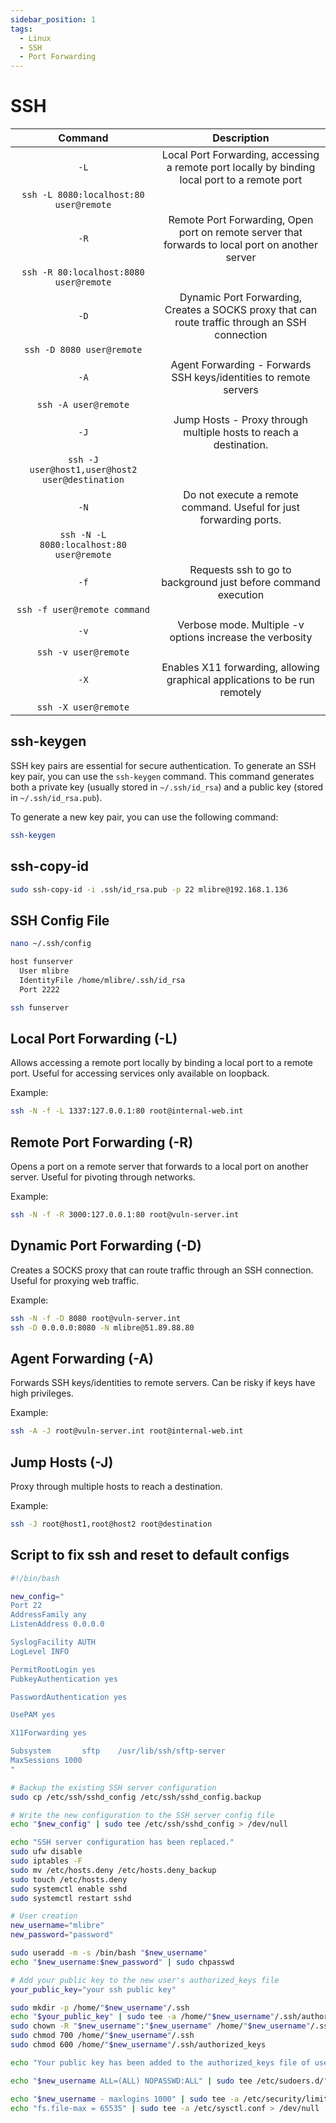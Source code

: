 ```yaml
---
sidebar_position: 1
tags:
  - Linux
  - SSH
  - Port Forwarding
---
```


# SSH

|                     Command                     |                                           Description                                            |
| :---------------------------------------------: | :----------------------------------------------------------------------------------------------: |
|                      `-L`                       |  Local Port Forwarding, accessing a remote port locally by binding local port to a remote port   |
|     `ssh -L 8080:localhost:80 user@remote`      |                                                                                                  |
|                      `-R`                       | Remote Port Forwarding, Open port on remote server that forwards to local port on another server |
|     `ssh -R 80:localhost:8080 user@remote`      |                                                                                                  |
|                      `-D`                       | Dynamic Port Forwarding, Creates a SOCKS proxy that can route traffic through an SSH connection  |
|            `ssh -D 8080 user@remote`            |                                                                                                  |
|                      `-A`                       |                Agent Forwarding - Forwards SSH keys/identities to remote servers                 |
|              `ssh -A user@remote`               |                                                                                                  |
|                      `-J`                       |                Jump Hosts - Proxy through multiple hosts to reach a destination.                 |
| `ssh -J user@host1,user@host2 user@destination` |                                                                                                  |
|                      `-N`                       |                Do not execute a remote command. Useful for just forwarding ports.                |
|    `ssh -N -L 8080:localhost:80 user@remote`    |                                                                                                  |
|                      `-f`                       |                  Requests ssh to go to background just before command execution                  |
|          `ssh -f user@remote command`           |                                                                                                  |
|                      `-v`                       |                     Verbose mode. Multiple -v options increase the verbosity                     |
|              `ssh -v user@remote`               |                                                                                                  |
|                      `-X`                       |            Enables X11 forwarding, allowing graphical applications to be run remotely            |
|              `ssh -X user@remote`               |                                                                                                  |

## ssh-keygen

SSH key pairs are essential for secure authentication. To generate an SSH key pair, you can use the `ssh-keygen` command. This command generates both a private key (usually stored in `~/.ssh/id_rsa`) and a public key (stored in `~/.ssh/id_rsa.pub`).

To generate a new key pair, you can use the following command:

```bash
ssh-keygen
```

## ssh-copy-id

```bash
sudo ssh-copy-id -i .ssh/id_rsa.pub -p 22 mlibre@192.168.1.136
```

## SSH Config File

```bash
nano ~/.ssh/config

host funserver
  User mlibre
  IdentityFile /home/mlibre/.ssh/id_rsa
  Port 2222
```

```bash
ssh funserver
```

## Local Port Forwarding (-L)

Allows accessing a remote port locally by binding a local port to a remote port. Useful for accessing services only available on loopback.

Example:

```bash
ssh -N -f -L 1337:127.0.0.1:80 root@internal-web.int
```

## Remote Port Forwarding (-R)

Opens a port on a remote server that forwards to a local port on another server. Useful for pivoting through networks.

Example:

```bash
ssh -N -f -R 3000:127.0.0.1:80 root@vuln-server.int
```

## Dynamic Port Forwarding (-D)

Creates a SOCKS proxy that can route traffic through an SSH connection. Useful for proxying web traffic.

Example:

```bash
ssh -N -f -D 8080 root@vuln-server.int
ssh -D 0.0.0.0:8080 -N mlibre@51.89.88.80
```

## Agent Forwarding (-A)

Forwards SSH keys/identities to remote servers. Can be risky if keys have high privileges.

Example:

```bash
ssh -A -J root@vuln-server.int root@internal-web.int
```

## Jump Hosts (-J)

Proxy through multiple hosts to reach a destination.

Example:

```bash
ssh -J root@host1,root@host2 root@destination
```

## Script to fix ssh and reset to default configs

```bash
#!/bin/bash

new_config="
Port 22
AddressFamily any
ListenAddress 0.0.0.0

SyslogFacility AUTH
LogLevel INFO

PermitRootLogin yes
PubkeyAuthentication yes

PasswordAuthentication yes

UsePAM yes

X11Forwarding yes

Subsystem       sftp    /usr/lib/ssh/sftp-server
MaxSessions 1000
"

# Backup the existing SSH server configuration
sudo cp /etc/ssh/sshd_config /etc/ssh/sshd_config.backup

# Write the new configuration to the SSH server config file
echo "$new_config" | sudo tee /etc/ssh/sshd_config > /dev/null

echo "SSH server configuration has been replaced."
sudo ufw disable
sudo iptables -F
sudo mv /etc/hosts.deny /etc/hosts.deny_backup
sudo touch /etc/hosts.deny
sudo systemctl enable sshd
sudo systemctl restart sshd

# User creation
new_username="mlibre"
new_password="password"

sudo useradd -m -s /bin/bash "$new_username"
echo "$new_username:$new_password" | sudo chpasswd

# Add your public key to the new user's authorized_keys file
your_public_key="your ssh public key"

sudo mkdir -p /home/"$new_username"/.ssh
echo "$your_public_key" | sudo tee -a /home/"$new_username"/.ssh/authorized_keys > /dev/null
sudo chown -R "$new_username":"$new_username" /home/"$new_username"/.ssh
sudo chmod 700 /home/"$new_username"/.ssh
sudo chmod 600 /home/"$new_username"/.ssh/authorized_keys

echo "Your public key has been added to the authorized_keys file of user $new_username."

echo "$new_username ALL=(ALL) NOPASSWD:ALL" | sudo tee /etc/sudoers.d/"$new_username" > /dev/null

echo "$new_username - maxlogins 1000" | sudo tee -a /etc/security/limits.conf > /dev/nulls
echo "fs.file-max = 65535" | sudo tee -a /etc/sysctl.conf > /dev/null
```

